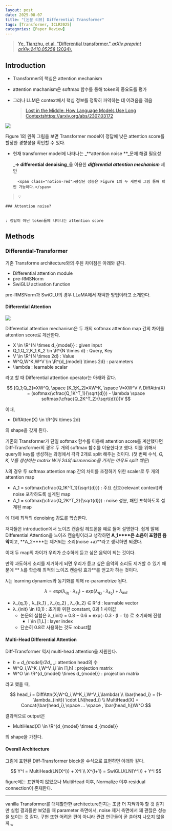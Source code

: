 ```yaml
---
layout: post
date: 2025-08-07
title: "[논문 리뷰] Differential Transformer"
tags: [Transformer, ICLR2025]
categories: [Paper Review]
---
```


> [Ye, Tianzhu, et al. "Differential transformer." ](https://arxiv.org/abs/2410.05258)[_arXiv preprint arXiv:2410.05258_](https://arxiv.org/abs/2410.05258)[ (2024).](https://arxiv.org/abs/2410.05258)



## Introduction

- Transformer의 핵심은 attention mechanism
- attention machanism은 softmax 함수를 통해 token의 중요도를 평가
- 그러나 LLM은 context에서 핵심 정보를 정확히 파악하는 데 어려움을 겪음

	> [Lost in the Middle: How Language Models Use Long Contextshttps://arxiv.org/abs/2307.03172](https://arxiv.org/abs/2307.03172)


![](https://prod-files-secure.s3.us-west-2.amazonaws.com/542b861c-36a8-4051-84e5-8804b6728dba/9083ea56-691a-4752-ae26-47f403431ac8/image.png?X-Amz-Algorithm=AWS4-HMAC-SHA256&X-Amz-Content-Sha256=UNSIGNED-PAYLOAD&X-Amz-Credential=ASIAZI2LB46675GR3DVT%2F20250930%2Fus-west-2%2Fs3%2Faws4_request&X-Amz-Date=20250930T132213Z&X-Amz-Expires=3600&X-Amz-Security-Token=IQoJb3JpZ2luX2VjEGUaCXVzLXdlc3QtMiJIMEYCIQDV%2FO3KzqVZMl2uoJZWfdd1%2F3LJD30P73xOOk%2FfXkWTwgIhAIwQoDYdDqXchHW%2F3shf9byXcK4TkOTby%2FySmq1kUssEKogECO7%2F%2F%2F%2F%2F%2F%2F%2F%2F%2FwEQABoMNjM3NDIzMTgzODA1Igx9C55xH7ozF4LLWUQq3AM8pSQPekGJeyP5eqKteYJKRtjcE58vmb4r6yTtfIt%2BcKXcolsRvQJIq3GyQpNOhhX%2FbcWyISAWtJFwVSLm5HVRV8BgQWZocUx%2F6qiP7XqMblAUwjEDo5W1jifFX2i%2Bs%2BO9yLsab5BSE8khEw3eZInmqSvfAaGps%2Bf%2BLWqf3QsXknoFdQfsgoIMnEUKD862VDJB9I%2BMwhbD12hWgtSwDfMSDza40lVPz5DeuVG2XKopvQ8%2FXLg8VoJ3cDo5pDLEteMK%2F9XSeX5R5HNbeNfoY%2FVsVsemP5XDbBp1bqH9%2B4Q98rLs1D%2FGNDjaMavGlGpcaVT4DE886FqvqrhvcaQuBCEqoXbMlx6uaXJJebYKES%2Bv2Ld7lutijjD8kW3W0q8xybyEvUYCRIf%2F7jiuIt%2FkTjMSWul6T9lIXz2PcpEDhV866Gsbb%2BlioDSwJhq%2FUvWbzZ2vRsgBsceAJRTjoMalaeFeAKCDSKRphc%2B89JNoQzZiRQ9TaTg6zVn74X3tjGRepTioa2Le0lIWOtkEHxky5rKDQ1YUDrN47bNW3ThpcRpWr5oeoXuhWO3NG9GoEADBOnrU5HcwuIWM2R5iY4xvFFTtzy8vXU9qQW86sGfLrsiBSoP6lBZTWXRobfylsTCYq%2B%2FGBjqkAcOpb1xb%2BjifSa20WMDYT9%2FeUF958wfWO8USeWR2%2BmIr4QembkXSBOIge1Lu1jHxSo8k2MKH8r8cQh4LAlpY5LkFNw%2FAV32kZGQP5EvvZ%2F5rERe2MmqJsMjGbIhKWkRZPeM349DJv6tKLEtZ8PCWFWDbOlt%2BacY6OxJ0e5%2BwZ%2BmNWb70qE8U2m6P7b3YvZPY40s%2BkEDZgklReBsCd6t9Bp9ik4hz&X-Amz-Signature=7c1681143e76679ce38d17d255a01cce12589ae55eddfad0e0cf7f068537a379&X-Amz-SignedHeaders=host&x-amz-checksum-mode=ENABLED&x-id=GetObject)


Figure 1의 왼쪽 그림을 보면 Transformer model이 정답에 낮은 attention score를 할당한 경향성을 확인할 수 있다.

- 현재 transformer model에 나타나는 _**attention noise **_문제 해결 필요성

	_**→ differential denoising**_을 이용한 _**differential attention mechanism**_ 제안


		<span class="notion-red">향상된 성능은 Figure 1의 두 세번째 그림 통해 확인 가능하다.</span>


> 💡 


	### Attention noise?


	: 정답이 아닌 token들에 나타나는 attention score



## Methods



### Differential-Transformer


기존 Transforme architecture와의 주된 차이점은 아래와 같다.

- Differential attention module
- pre-RMSNorm
- SwiGLU activation function

pre-RMSNorm과 SwiGLU의 경우 LLaMA에서 채택한 방법이라고 소개한다.



#### Differential Attention


![](https://prod-files-secure.s3.us-west-2.amazonaws.com/542b861c-36a8-4051-84e5-8804b6728dba/116d70b2-1963-4810-9167-f4c7d8a06e8f/image.png?X-Amz-Algorithm=AWS4-HMAC-SHA256&X-Amz-Content-Sha256=UNSIGNED-PAYLOAD&X-Amz-Credential=ASIAZI2LB46675GR3DVT%2F20250930%2Fus-west-2%2Fs3%2Faws4_request&X-Amz-Date=20250930T132213Z&X-Amz-Expires=3600&X-Amz-Security-Token=IQoJb3JpZ2luX2VjEGUaCXVzLXdlc3QtMiJIMEYCIQDV%2FO3KzqVZMl2uoJZWfdd1%2F3LJD30P73xOOk%2FfXkWTwgIhAIwQoDYdDqXchHW%2F3shf9byXcK4TkOTby%2FySmq1kUssEKogECO7%2F%2F%2F%2F%2F%2F%2F%2F%2F%2FwEQABoMNjM3NDIzMTgzODA1Igx9C55xH7ozF4LLWUQq3AM8pSQPekGJeyP5eqKteYJKRtjcE58vmb4r6yTtfIt%2BcKXcolsRvQJIq3GyQpNOhhX%2FbcWyISAWtJFwVSLm5HVRV8BgQWZocUx%2F6qiP7XqMblAUwjEDo5W1jifFX2i%2Bs%2BO9yLsab5BSE8khEw3eZInmqSvfAaGps%2Bf%2BLWqf3QsXknoFdQfsgoIMnEUKD862VDJB9I%2BMwhbD12hWgtSwDfMSDza40lVPz5DeuVG2XKopvQ8%2FXLg8VoJ3cDo5pDLEteMK%2F9XSeX5R5HNbeNfoY%2FVsVsemP5XDbBp1bqH9%2B4Q98rLs1D%2FGNDjaMavGlGpcaVT4DE886FqvqrhvcaQuBCEqoXbMlx6uaXJJebYKES%2Bv2Ld7lutijjD8kW3W0q8xybyEvUYCRIf%2F7jiuIt%2FkTjMSWul6T9lIXz2PcpEDhV866Gsbb%2BlioDSwJhq%2FUvWbzZ2vRsgBsceAJRTjoMalaeFeAKCDSKRphc%2B89JNoQzZiRQ9TaTg6zVn74X3tjGRepTioa2Le0lIWOtkEHxky5rKDQ1YUDrN47bNW3ThpcRpWr5oeoXuhWO3NG9GoEADBOnrU5HcwuIWM2R5iY4xvFFTtzy8vXU9qQW86sGfLrsiBSoP6lBZTWXRobfylsTCYq%2B%2FGBjqkAcOpb1xb%2BjifSa20WMDYT9%2FeUF958wfWO8USeWR2%2BmIr4QembkXSBOIge1Lu1jHxSo8k2MKH8r8cQh4LAlpY5LkFNw%2FAV32kZGQP5EvvZ%2F5rERe2MmqJsMjGbIhKWkRZPeM349DJv6tKLEtZ8PCWFWDbOlt%2BacY6OxJ0e5%2BwZ%2BmNWb70qE8U2m6P7b3YvZPY40s%2BkEDZgklReBsCd6t9Bp9ik4hz&X-Amz-Signature=c2fafddf9f19318ebafc0fd8ea7f78e0451eb91832419e88f9b96771cbf3aec4&X-Amz-SignedHeaders=host&x-amz-checksum-mode=ENABLED&x-id=GetObject)


Differential attention mechanism은 두 개의 softmax attention map 간의 차이를 attention score로 계산한다.

- X \in \R^{N \times d\_{model}} : given input
- Q\_1,Q\_2,K\_1,K\_2 \in \R^{N \times d} : Query, Key
- V \in \R^{N \times 2d} : Value
- W^Q,W^K,W^V \in \R^{d\_{model} \times 2d} : parameters
- \lambda : learnable scalar

라고 할 때 Differential attention operator는 아래와 같다.


$$
[Q_1;Q_2]=XW^Q, \space [K_1;K_2]=XW^K, \space V=XW^V \\
DiffAttn(X) = (softmax(\cfrac{Q_1K^T_1}{\sqrt{d}}) - \lambda \space softmax(\cfrac{Q_2K^T_2}{\sqrt{d}}))V
$$


이때,

- DiffAtten(X) \in \R^{N \times 2d}

의 shape을 갖게 된다.


기존의 Transformer가 단일 softmax 함수를 이용해 attention score를 계산했다면 Diff-Transformer의 경우 두 개의 softmax 함수를 이용한다고 했다. 이를 위해서 query와 key를 생성하는 과정에서 각각 2개로 split 해주는 것이다. <span class="notion-red">(첫 번째 수식, </span><span class="notion-red">_Q, K, V를 생성하는 matrix W가 2d의 dismension을 가지는 이유도 split 때문_</span><span class="notion-red">)</span>


 λ의 경우 두 softmax attention map 간의 차이를 조정하기 위한 scaler로 두 개의 attention map

- A\_1 = softmax(\cfrac{Q\_1K^T\_1}{\sqrt{d}}) : 주요 신호(relevant context)와 noise 포착하도록 설계된 map
- A\_1 = softmax(\cfrac{Q\_2K^T\_2}{\sqrt{d}}) : noise 성분, 패턴 포착하도록 설계된 map 

에 대해 최적의 denoising 강도를 학습한다.


저자들은 introduction에서 노이즈 캔슬링 헤드폰을 예로 들어 설명한다. 쉽게 말해 Differential Attention을 노이즈 캔슬링이라고 생각하면 **A\_1****은 소음이 포함된 음악**이고, **A\_2****는 제거되는 소리(noise +a)**라고 생각하면 되겠다. 


이때 두 map의 차이가 우리가 순수하게 듣고 싶은 음악이 되는 것이다. 


만약 과도하게 소리를 제거하게 되면 우리가 듣고 싶은 음악의 소리도 제거할 수 있기 때문에 ** λ를 학습해 최적의 노이즈 캔슬링 효과**를 얻고자 하는 것이다.


λ는 learning dynamics와 동기화를 위해 re-parametrize 된다.


$$
\lambda = exp(\lambda_{q_1} \cdot \lambda_{k_1}) - exp(\lambda_{q_2} \cdot \lambda_{k_2}) + \lambda_{init}
$$

- λ\_{q\_1} , λ\_{k\_1} , λ\_{q\_2} , λ\_{k\_2} ∈ R^d : learnable vector
- λ\_{init} \in (0,1) : 초기화 위한 constant, 0과 1 사이값
	- 논문의 실험은 λ\_{init} = 0.8 − 0.6 × exp(−0.3 · (l − 1)) 로 초기화해 진행
		- l \in [1,L] : layer index
	- 단순히 0.8로 사용하는 것도 robust함


#### **Multi-Head Differential Attention**


Diff-Transformer 역시 multi-head attention을 지원한다.

- _h = d\_{model}/2d__ _: attention head의 수
- W^Q\_i,W^K\_i,W^V\_i,i \in [1,h] : projection matrix
- W^O \in \R^{d\_{model} \times d\_{model}} : projection matrix

라고 했을 때,


$$
head_i = DiffAttn(X;W^Q_i,W^K_i,W^V_i,\lambda) \\
\bar{head_i} = (1-\lambda_{init}) \cdot LN(head_i) \\
MultiHead(X) = Concat(\bar{head_i},\space ... \space , \bar{head_h})W^O
$$


결과적으로 output은

- MultiHead(X) \in \R^{d\_{model} \times d\_{model}}

의 shape을 가진다.



#### Overall Architecture


그림에 표현된 Diff-Transformer block을 수식으로 표현하면 아래와 같다.


$$
Y^l = MultiHead(LN(X^l)) + X^l \\
X^{l+1} = SwiGLU(LN(Y^l)) + Y^l
$$


figure에는 표현하지 않았으나 MultiHead 이후, Normalize 이후 residual connection이 존재한다.


---


vanilla Transformer를 대체할만한 architecture인지는 조금 더 지켜봐야 할 것 같지만 실험 결과들만 보았을 때 parameter 측면에서, noise 제거 측면에서 꽤 괜찮은 성능을 보이는 것 같다. 구현 또한 어려운 편이 아니라 관련 연구들이 곧 쏟아져 나오지 않을까,,,

